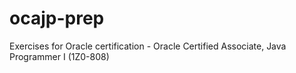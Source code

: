 # ocajp-prep

Exercises for Oracle certification - Oracle Certified Associate, Java Programmer I (1Z0-808)
